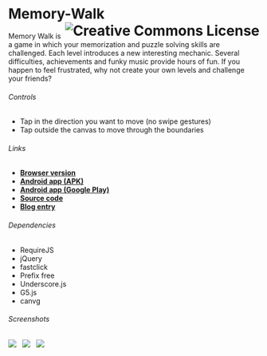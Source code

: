 Memory-Walk <a rel="license" href="http://creativecommons.org/licenses/by-nc-sa/3.0/"><img align="right" alt="Creative Commons License" style="border-width:0" src="http://i.creativecommons.org/l/by-nc-sa/3.0/88x31.png" /></a>
===========

Memory Walk is a game in which your memorization and puzzle solving skills are challenged. Each level introduces a new interesting mechanic. Several difficulties, achievements and funky music provide hours of fun. If you happen to feel frustrated, why not create your own levels and challenge your friends?

###### Controls
* Tap in the direction you want to move (no swipe gestures)
* Tap outside the canvas to move through the boundaries

###### Links

* [**Browser version**](http://elias-schuett.de/apps/memory_walk/)  
* [**Android app (APK)**](https://dl.dropboxusercontent.com/u/14645664/files/Memory%20Walk.apk)  
* [**Android app (Google Play)**](https://play.google.com/store/apps/details?id=de.elias_schuett.memory_walk)  
* [**Source code**](https://github.com/elias94xx/Memory-Walk/archive/master.zip)  
* [**Blog entry**](http://elias-schuett.de/blog/A+little+insight+in+the+development+of+my+latest+cross-platform+HTML5+game)

###### Dependencies

* RequireJS
* jQuery
* fastclick
* Prefix free
* Underscore.js
* G5.js
* canvg

###### Screenshots

<img src="https://dl.dropboxusercontent.com/u/14645664/tablet/Memory%20Walk/Screenshot_2013-10-09-18-15-06.png" />  
&nbsp;
<img src="https://dl.dropboxusercontent.com/u/14645664/tablet/Memory%20Walk/Screenshot_2013-10-09-18-20-23.png" />  
&nbsp;
<img src="https://dl.dropboxusercontent.com/u/14645664/tablet/Memory%20Walk/Screenshot_2013-10-09-18-19-24.png" />
